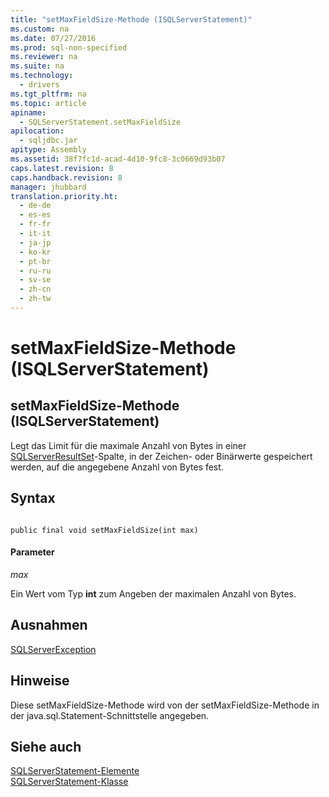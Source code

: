 ```yaml
---
title: "setMaxFieldSize-Methode (ISQLServerStatement)"
ms.custom: na
ms.date: 07/27/2016
ms.prod: sql-non-specified
ms.reviewer: na
ms.suite: na
ms.technology: 
  - drivers
ms.tgt_pltfrm: na
ms.topic: article
apiname: 
  - SQLServerStatement.setMaxFieldSize
apilocation: 
  - sqljdbc.jar
apitype: Assembly
ms.assetid: 38f7fc1d-acad-4d10-9fc8-3c0669d93b07
caps.latest.revision: 8
caps.handback.revision: 8
manager: jhubbard
translation.priority.ht: 
  - de-de
  - es-es
  - fr-fr
  - it-it
  - ja-jp
  - ko-kr
  - pt-br
  - ru-ru
  - sv-se
  - zh-cn
  - zh-tw
---
```

# setMaxFieldSize-Methode (ISQLServerStatement)
    
## setMaxFieldSize\-Methode \(ISQLServerStatement\)  
 Legt das Limit für die maximale Anzahl von Bytes in einer [SQLServerResultSet](../content/SQLServerResultSet-Class.md)\-Spalte, in der Zeichen\- oder Binärwerte gespeichert werden, auf die angegebene Anzahl von Bytes fest.  
  
## Syntax  
  
```  
  
public final void setMaxFieldSize(int max)  
```  
  
#### Parameter  
 *max*  
  
 Ein Wert vom Typ **int** zum Angeben der maximalen Anzahl von Bytes.  
  
## Ausnahmen  
 [SQLServerException](../content/SQLServerException-Class.md)  
  
## Hinweise  
 Diese setMaxFieldSize\-Methode wird von der setMaxFieldSize\-Methode in der java.sql.Statement\-Schnittstelle angegeben.  
  
## Siehe auch  
 [SQLServerStatement-Elemente](../content/SQLServerStatement-Members.md)   
 [SQLServerStatement-Klasse](../content/SQLServerStatement-Class.md)  
  
  